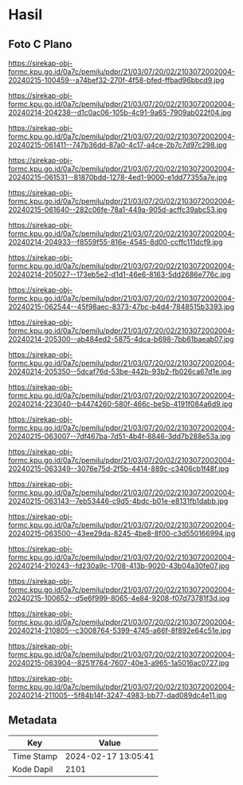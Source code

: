 # Hasil

## Foto C Plano

https://sirekap-obj-formc.kpu.go.id/0a7c/pemilu/pdpr/21/03/07/20/02/2103072002004-20240215-100459--a74bef32-270f-4f58-bfed-ffbad96bbcd9.jpg

https://sirekap-obj-formc.kpu.go.id/0a7c/pemilu/pdpr/21/03/07/20/02/2103072002004-20240214-204238--d1c0ac06-105b-4c91-9a65-7909ab022f04.jpg

https://sirekap-obj-formc.kpu.go.id/0a7c/pemilu/pdpr/21/03/07/20/02/2103072002004-20240215-061411--747b36dd-87a0-4c17-a4ce-2b7c7d97c298.jpg

https://sirekap-obj-formc.kpu.go.id/0a7c/pemilu/pdpr/21/03/07/20/02/2103072002004-20240215-061531--81870bdd-1278-4ed1-9000-e1dd77355a7e.jpg

https://sirekap-obj-formc.kpu.go.id/0a7c/pemilu/pdpr/21/03/07/20/02/2103072002004-20240215-061640--282c06fe-78a1-449a-905d-acffc39abc53.jpg

https://sirekap-obj-formc.kpu.go.id/0a7c/pemilu/pdpr/21/03/07/20/02/2103072002004-20240214-204933--f8559f55-816e-4545-8d00-ccffc111dcf9.jpg

https://sirekap-obj-formc.kpu.go.id/0a7c/pemilu/pdpr/21/03/07/20/02/2103072002004-20240214-205027--173eb5e2-d1d1-46e6-8163-5dd2686e776c.jpg

https://sirekap-obj-formc.kpu.go.id/0a7c/pemilu/pdpr/21/03/07/20/02/2103072002004-20240215-062544--45f98aec-8373-47bc-b4d4-7848515b3393.jpg

https://sirekap-obj-formc.kpu.go.id/0a7c/pemilu/pdpr/21/03/07/20/02/2103072002004-20240214-205300--ab484ed2-5875-4dca-b698-7bb61baeab07.jpg

https://sirekap-obj-formc.kpu.go.id/0a7c/pemilu/pdpr/21/03/07/20/02/2103072002004-20240214-205350--5dcaf76d-53be-442b-93b2-fb026ca67d1e.jpg

https://sirekap-obj-formc.kpu.go.id/0a7c/pemilu/pdpr/21/03/07/20/02/2103072002004-20240214-223040--b4474260-580f-466c-be5b-4191f084a6d9.jpg

https://sirekap-obj-formc.kpu.go.id/0a7c/pemilu/pdpr/21/03/07/20/02/2103072002004-20240215-063007--7df467ba-7d51-4b4f-8846-3dd7b288e53a.jpg

https://sirekap-obj-formc.kpu.go.id/0a7c/pemilu/pdpr/21/03/07/20/02/2103072002004-20240215-063349--3076e75d-2f5b-4414-889c-c3406cb1f48f.jpg

https://sirekap-obj-formc.kpu.go.id/0a7c/pemilu/pdpr/21/03/07/20/02/2103072002004-20240215-063143--7eb53446-c9d5-4bdc-b01e-e8131fb1dabb.jpg

https://sirekap-obj-formc.kpu.go.id/0a7c/pemilu/pdpr/21/03/07/20/02/2103072002004-20240215-063500--43ee29da-8245-4be8-8f00-c3d550166994.jpg

https://sirekap-obj-formc.kpu.go.id/0a7c/pemilu/pdpr/21/03/07/20/02/2103072002004-20240214-210243--fd230a9c-1708-413b-9020-43b04a30fe07.jpg

https://sirekap-obj-formc.kpu.go.id/0a7c/pemilu/pdpr/21/03/07/20/02/2103072002004-20240215-100652--d5e6f999-8065-4e84-9208-f07d73781f3d.jpg

https://sirekap-obj-formc.kpu.go.id/0a7c/pemilu/pdpr/21/03/07/20/02/2103072002004-20240214-210805--c3008764-5399-4745-a66f-8f892e64c51e.jpg

https://sirekap-obj-formc.kpu.go.id/0a7c/pemilu/pdpr/21/03/07/20/02/2103072002004-20240215-063904--8251f764-7607-40e3-a965-1a5016ac0727.jpg

https://sirekap-obj-formc.kpu.go.id/0a7c/pemilu/pdpr/21/03/07/20/02/2103072002004-20240214-211005--5f84b14f-3247-4983-bb77-dad089dc4e11.jpg


## Metadata

| Key        | Value               |
| ---------- | ------------------- |
| Time Stamp | 2024-02-17 13:05:41 |
| Kode Dapil | 2101                |



